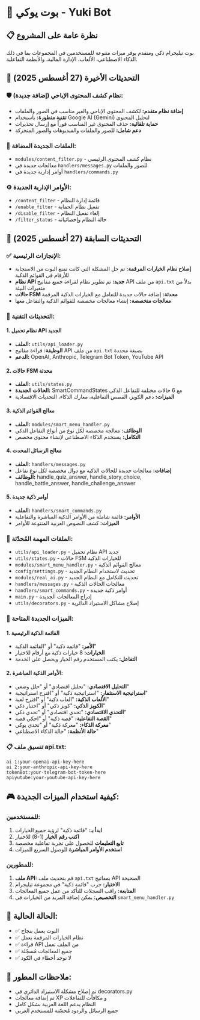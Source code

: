 # 🤖 بوت يوكي - Yuki Bot

## 📋 نظرة عامة على المشروع
بوت تيليجرام ذكي ومتقدم يوفر ميزات متنوعة للمستخدمين في المجموعات بما في ذلك الذكاء الاصطناعي، الألعاب، الإدارة المالية، والأنظمة التفاعلية.

## 🔄 التحديثات الأخيرة (27 أغسطس 2025)

### 🛡️ نظام كشف المحتوى الإباحي (إضافة جديدة):
- **إضافة نظام متقدم:** لكشف المحتوى الإباحي والغير مناسب في الصور والملفات
- **تقنية متطورة:** باستخدام Google AI (Gemini) لتحليل المحتوى
- **حماية تلقائية:** حذف المحتوى غير المناسب فوراً مع إرسال تحذيرات
- **دعم شامل:** للصور والملفات والفيديوهات والصور المتحركة

### 🔧 الملفات الجديدة المضافة:
- `modules/content_filter.py` - نظام كشف المحتوى الرئيسي
- معالجات جديدة في `handlers/messages.py` للصور والملفات
- أوامر إدارية جديدة في `handlers/commands.py`

### ⚙️ الأوامر الإدارية الجديدة:
- `/content_filter` - قائمة إدارة النظام
- `/enable_filter` - تفعيل نظام الحماية
- `/disable_filter` - إلغاء تفعيل النظام
- `/filter_status` - حالة النظام وإحصائياته

## 🔄 التحديثات السابقة (27 أغسطس 2025)

### ✅ الإنجازات الرئيسية:
- **إصلاح نظام الخيارات المرقمة:** تم حل المشكلة التي كانت تمنع البوت من الاستجابة للأرقام في القوائم الذكية
- **نظام API جديد:** تم تطوير نظام لقراءة جميع مفاتيح API من ملف `api.txt` بدلاً من متغيرات البيئة
- **حالات FSM محدثة:** إضافة حالات جديدة للتعامل مع الخيارات الذكية المرقمة
- **معالجات متخصصة:** إنشاء معالجات مخصصة للقوائم الذكية والتفاعل معها

### 🔧 التحديثات التقنية:

#### 1. نظام تحميل API الجديد
- **الملف:** `utils/api_loader.py`
- **الوظيفة:** قراءة مفاتيح API من ملف `api.txt` بصيغة محددة
- **الدعم:** OpenAI, Anthropic, Telegram Bot Token, YouTube API

#### 2. حالات FSM محدثة  
- **الملف:** `utils/states.py`
- **الحالات الجديدة:** SmartCommandStates مع 6 حالات مختلفة للتفاعل الذكي
- **الميزات:** دعم الكويز، القصص التفاعلية، معارك الذكاء، التحديات الاقتصادية

#### 3. معالج القوائم الذكية
- **الملف:** `modules/smart_menu_handler.py`  
- **الوظائف:** معالجة مخصصة لكل نوع من أنواع التفاعل الذكي
- **التكامل:** يستخدم الذكاء الاصطناعي لإنشاء محتوى مخصص

#### 4. معالج الرسائل المحدث
- **الملف:** `handlers/messages.py`
- **إضافات:** معالجات جديدة للحالات الذكية مع دوال مخصصة لكل نوع تفاعل
- **الوظائف:** handle_quiz_answer, handle_story_choice, handle_battle_answer, handle_challenge_answer

#### 5. أوامر ذكية جديدة
- **الملف:** `handlers/smart_commands.py`
- **الأوامر:** قائمة شاملة من الأوامر الذكية المباشرة والتفاعلية
- **الميزات:** كشف النصوص العربية المتنوعة للأوامر

### 📁 الملفات المهمة المُحدّثة:
- `utils/api_loader.py` - نظام تحميل API جديد
- `utils/states.py` - حالات FSM للخيارات الذكية
- `modules/smart_menu_handler.py` - معالج القوائم الذكية
- `config/settings.py` - تحديث لاستخدام النظام الجديد
- `modules/real_ai.py` - تحديث للتكامل مع النظام الجديد
- `handlers/messages.py` - معالجات الحالات الذكية
- `handlers/smart_commands.py` - أوامر ذكية جديدة
- `main.py` - إدراج المعالجات الجديدة
- `utils/decorators.py` - إصلاح مشاكل الاستيراد الدائرية

### 🎯 الميزات الجديدة المتاحة:

#### 1. القائمة الذكية الرئيسية
- **الأمر:** "قائمة ذكية" أو "القائمة الذكية"
- **الخيارات:** 8 خيارات ذكية مع أرقام للاختيار
- **التفاعل:** يكتب المستخدم رقم الخيار ويحصل على الخدمة

#### 2. الأوامر الذكية المباشرة:
- **التحليل الاقتصادي:** "تحليل اقتصادي" أو "حلل وضعي"
- **استراتيجية الاستثمار:** "استراتيجية ذكية" أو "اقترح استراتيجية"  
- **الألعاب الذكية:** "العاب ذكية" أو "اقترح لعبة"
- **الكويز الذكي:** "كويز ذكي" أو "اختبار ذكي"
- **التحدي الاقتصادي:** "تحدي اقتصادي" أو "تحدي ذكي"
- **القصة التفاعلية:** "قصة ذكية" أو "احكي قصة"
- **معركة الذكاء:** "معركة ذكية" أو "تحدي يوكي"
- **حالة الأنظمة:** "حالة الذكاء الاصطناعي"

### 📋 تنسيق ملف api.txt:
```
ai 1:your-openai-api-key-here
ai 2:your-anthropic-api-key-here  
tokenBot:your-telegram-bot-token-here
apiyutube:your-youtube-api-key-here
```

## 🎮 كيفية استخدام الميزات الجديدة:

### للمستخدمين:
1. **ابدأ بـ:** "قائمة ذكية" لرؤية جميع الخيارات
2. **اكتب رقم الخيار** (1-8) للاختيار
3. **تابع التعليمات** للحصول على تجربة تفاعلية مخصصة
4. **استخدم الأوامر المباشرة** للوصول السريع للميزات

### للمطورين:
1. **ملف API:** قم بتحديث ملف `api.txt` بمفاتيح API الصحيحة
2. **الاختبار:** جرب "قائمة ذكية" في مجموعة تيليجرام
3. **المتابعة:** راقب السجلات للتأكد من عمل جميع المعالجات
4. **التخصيص:** يمكن إضافة المزيد من الخيارات في `smart_menu_handler.py`

## 🔧 الحالة الحالية:
- ✅ البوت يعمل بنجاح
- ✅ نظام الخيارات المرقمة يعمل
- ✅ قراءة API من الملف تعمل  
- ✅ جميع المعالجات مُسجّلة
- ✅ لا توجد أخطاء في الكود

## 📝 ملاحظات المطور:
- تم إصلاح مشكلة الاستيراد الدائري في decorators.py
- تم إضافة معالجات XP و مكافآت للتفاعلات
- النظام يدعم اللغة العربية بشكل كامل
- جميع الرسائل والردود مُحسّنة للمستخدم العربي